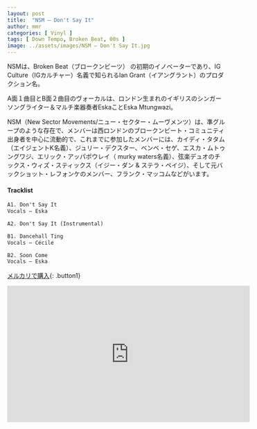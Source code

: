 ```yaml
---
layout: post
title:  "NSM – Don't Say It"
author: mmr
categories: [ Vinyl ]
tags: [ Down Tempo, Broken Beat, 00s ]
image: ../assets/images/NSM – Don't Say It.jpg
---
```


NSMは、Broken Beat（ブロークンビーツ） の初期のイノベーターであり、IG Culture（IGカルチャー）名義で知られるIan Grant（イアングラント）のプロダクション名。

A面１曲目とB面２曲目のヴォーカルは、ロンドン生まれのイギリスのシンガー ソングライター＆マルチ楽器奏者EskaことEska Mtungwazi。

NSM（New Sector Movements/ニュー・セクター・ムーヴメンツ）は、準グループのような存在で、メンバーは西ロンドンのブロークンビート・コミュニティ出身者を中心に流動的で、これまでに参加したメンバーには、カイディ・タタム（エイジェントK名義）、ジュリー・デクスター、ベンベ・セゲ、エスカ・ムトゥングワジ、エリック・アッパポウレイ（ murky waters名義）、弦楽デュオのチックス・ウィズ・スティックス（イジー・ダン & ステラ・ペイジ）、そして元バックショット・レフォンケのメンバー、フランク・マッコムなどがいます。

#### Tracklist
```md
A1. Don't Say It　
Vocals – Eska

A2. Don't Say It (Instrumental)

B1. Dancehall Ting  
Vocals – Cécile

B2. Soon Come
Vocals – Eska
```

[メルカリで購入](https://jp.mercari.com/item/m72468872121?afid=6142608987){: .button1}


<iframe width="560" height="315" src="https://www.youtube.com/embed/hRoUe6XlgVw?si=s713IKZmOfuwY3ns" title="YouTube video player" frameborder="0" allow="accelerometer; autoplay; clipboard-write; encrypted-media; gyroscope; picture-in-picture; web-share" referrerpolicy="strict-origin-when-cross-origin" allowfullscreen></iframe>